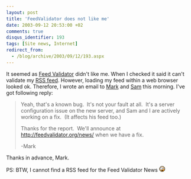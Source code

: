 ```yaml
---
layout: post
title: 'FeedValidator does not like me'
date: 2003-09-12 20:53:00 +02
comments: true
disqus_identifier: 193
tags: [Site news, Internet]
redirect_from:
  - /blog/archive/2003/09/12/193.aspx
---
```


It seemed as [Feed Validator](http://feedvalidator.org/) didn't like me. When I checked it said it can't validate my [RSS feed](http://thoemmi.dyndns.org/tfr/rss.aspx). However, loading my feed within a web browser looked ok. Therefore, I wrote an email to [Mark](http://diveintomark.org/) and [Sam](http://www.intertwingly.net/blog/) this morning. I've got following reply:

> Yeah, that's a known bug.  It's not your fault at all.  It's a server configuration issue on the new server, and Sam and I are actively working on a fix.  (It affects his feed too.)
>
> Thanks for the report.  We'll announce at <http://feedvalidator.org/news/> when we have a fix.
>
> -Mark

Thanks in advance, Mark.

PS: BTW, I cannot find a RSS feed for the Feed Validator News ![WTF](/files/archive/smiley_WTF.gif)
